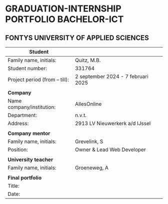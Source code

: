 # GRADUATION-INTERNSHIP PORTFOLIO BACHELOR-ICT
## FONTYS UNIVERSITY OF APPLIED SCIENCES

| **Student**                   |                                    |
| ----------------------------- | ---------------------------------- |
| Family name, initials:        | Quitz, M.B.                        |
| Student number:               | 331764                             |
| Project period (from – till): | 2 september 2024 - 7 februari 2025 |
|                               |                                    |
| **Company**                   |                                    |
| Name company/institution:     | AllesOnline                        |
| Department:                   | n.v.t.                             |
| Address:                      | 2913 LV Nieuwerkerk a/d IJssel     |
|                               |                                    |
| **Company mentor**            |                                    |
| Family name, initials:        | Grevelink, S                       |
| Position:                     | Owner & Lead Web Developer         |
|                               |                                    |
| **University teacher**        |                                    |
| Family name, initials:        | Groeneweg, A                       |
|                               |                                    |
| **Final portfolio**           |                                    |
| Title:                        |                                    |
| Date:                         |                                    |

